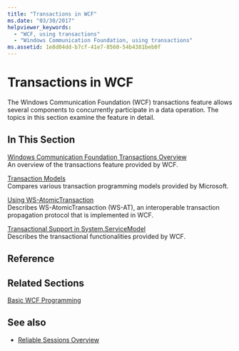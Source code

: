 ```yaml
---
title: "Transactions in WCF"
ms.date: "03/30/2017"
helpviewer_keywords: 
  - "WCF, using transactions"
  - "Windows Communication Foundation, using transactions"
ms.assetid: 1e8d04dd-b7cf-41e7-8560-54b4381beb0f
---
```

# Transactions in WCF
The Windows Communication Foundation (WCF) transactions feature allows several components to concurrently participate in a data operation. The topics in this section examine the feature in detail.  
  
## In This Section  
 [Windows Communication Foundation Transactions Overview](transactions-overview.md)  
 An overview of the transactions feature provided by WCF.  
  
 [Transaction Models](transaction-models.md)  
 Compares various transaction programming models provided by Microsoft.  
  
 [Using WS-AtomicTransaction](using-ws-atomictransaction.md)  
 Describes WS-AtomicTransaction (WS-AT), an interoperable transaction propagation protocol that is implemented in WCF.  
  
 [Transactional Support in System.ServiceModel](transactional-support-in-system-servicemodel.md)  
 Describes the transactional functionalities provided by WCF.  
  
## Reference  
  
## Related Sections  
 [Basic WCF Programming](../basic-wcf-programming.md)  
  
## See also

- [Reliable Sessions Overview](reliable-sessions-overview.md)
